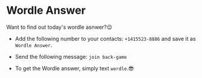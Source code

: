 # Wordle Answer
Want to find out today's wordle asnwer?😉

- Add the following number to your contacts:
`+1415523-8886` and save it as `Wordle Answer`.

- Send the following message:
`join back-game`

- To get the Wordle answer, simply text `wordle`.😎
